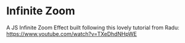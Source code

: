 # Infinite Zoom

A JS Infinite Zoom Effect built following this lovely tutorial from Radu:
https://www.youtube.com/watch?v=TXeDhdNHpWE

